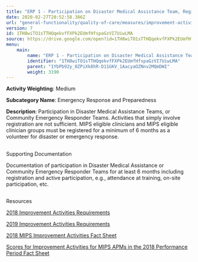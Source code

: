 ```yaml
---
title: "ERP 1 - Participation on Disaster Medical Assistance Team, Registered for 6 Months"
date: 2020-02-27T20:52:58.386Z
url: "general-functionality/quality-of-care/measures/improvement-activities-measures/2018-improvement-activities/erp-1-participation-on-disaster-medical-assistance-team-registered-for-6-months.html"
version: 7
id: 1TH8wiTO1sTTHQqekvfFXPk2EUmfHfspaGzVI7UiwLMA
source: https://drive.google.com/open?id=1TH8wiTO1sTTHQqekvfFXPk2EUmfHfspaGzVI7UiwLMA
menu:
    main:
        name: "ERP 1 - Participation on Disaster Medical Assistance Team, Registered for 6 Months"
        identifier: "1TH8wiTO1sTTHQqekvfFXPk2EUmfHfspaGzVI7UiwLMA"
        parent: "1YbPb92y_0ZPiXk8hR-D11GKV_1AacyaOZNnv2MQmDWI"
        weight: 3190
---
```









**Activity Weighting**: Medium

**Subcategory Name**: Emergency Response and Preparedness

**Description**: Participation in Disaster Medical Assistance Teams, or Community Emergency Responder Teams. Activities that simply involve registration are not sufficient. MIPS eligible clinicians and MIPS eligible clinician groups must be registered for a minimum of 6 months as a volunteer for disaster or emergency response.







## 

Supporting Documentation

Documentation of participation in Disaster Medical Assistance or Community Emergency Responder Teams for at least 6 months including registration and active participation, e.g., attendance at training, on-site participation, etc.







## 

Resources

[2018 Improvement Activities Requirements](https://qpp.cms.gov/mips/improvement-activities?py=2018)

[2019 Improvement Activities Requirements](https://qpp.cms.gov/mips/improvement-activities?py=2019)

[2018 MIPS Improvement Activities Fact Sheet](https://qpp.cms.gov/resource/2018%20MIPS%20Improvement%20Activities%20Fact%20Sheet)

[Scores for Improvement Activities for MIPS APMs in the 2018 Performance Period Fact Sheet](https://qpp.cms.gov/resource/2018%20MIPS%20APMs%20improvement%20Activities%20scores%20fact%20sheet)


